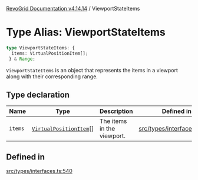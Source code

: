 [RevoGrid Documentation v4.14.14](README.md) / ViewportStateItems

# Type Alias: ViewportStateItems

```ts
type ViewportStateItems: {
  items: VirtualPositionItem[];
 } & Range;
```

`ViewportStateItems` is an object that represents the items in a viewport
along with their corresponding range.

## Type declaration

| Name | Type | Description | Defined in |
| ------ | ------ | ------ | ------ |
| `items` | [`VirtualPositionItem`](Interface.VirtualPositionItem.md)[] | The items in the viewport. | [src/types/interfaces.ts:544](https://github.com/revolist/revogrid/blob/fdfe81f10fb07db00151f14190ac038aded766a8/src/types/interfaces.ts#L544) |

## Defined in

[src/types/interfaces.ts:540](https://github.com/revolist/revogrid/blob/fdfe81f10fb07db00151f14190ac038aded766a8/src/types/interfaces.ts#L540)
